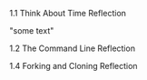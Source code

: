 1.1 Think About Time Reflection

"some text"

1.2 The Command Line Reflection

1.4 Forking and Cloning Reflection  